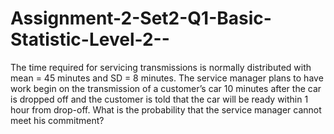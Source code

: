# Assignment-2-Set2-Q1-Basic-Statistic-Level-2--

The time required for servicing transmissions is normally distributed with mean = 45 minutes and SD = 8 minutes. The service manager plans to have work begin on the transmission of a customer’s car 10 minutes after the car is dropped off and the customer is told that the car will be ready within 1 hour from drop-off. What is the probability that the service manager cannot meet his commitment?
